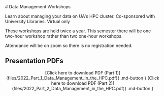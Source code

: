 <link rel="stylesheet" href="../../../assets/stylesheets/embedded_files.css">
# Data Management Workshops

Learn about managing your data on UA's HPC cluster. Co-sponsored with University Libraries. Virtual only

These workshops are held twice a year. This semester there will be one two-hour workshop rather than two one-hour workshops.

Attendance will be on zoom so there is no registration needed.


## Presentation PDFs

<center>
[Click here to download PDF (Part 1)](files/2022_Part_1_Data_Management_in_the_HPC.pdf){ .md-button }
[Click here to download PDF (Part 2)](files/2022_Part_2_Data_Management_in_the_HPC.pdf){ .md-button }
</center>

